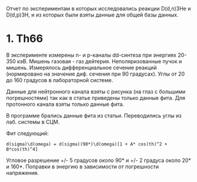 Отчет по экспериментам в которых исследовались реакции D(d,n)3He и D(d,p)3H,
и из которых были взяты данные для общей базы данных.

# 1. Th66
В эксперименте измерены n- и p-каналы dd-синтеза при энергиях 20-350 кэВ. 
Мишень газовая - газ дейтерия. Неполяризованные пучок и мишень. 
Измерялось дифференциальное сечение реакций (нормировано на значение диф. сечения при 90 градусах).
Углы от 20 до 160 градусов в лабораторной системе. 

Данные для нейтронного канала взяты с рисунка (на глаз с большими погрешностями) так как в статье приведены только данные фита.
Для протонного канала взяты только данные фита.

В программе брались данные фита из статьи. Переводились углы из лаб. системы в СЦМ.

Фит следующий:
```
d(sigma)\d(omega) = d(sigma)(90*)\d(omega)[1 + A* cos(th)^2 + B*cos(th)^4]
```
Угловое разрешение +/- 5 градусов около 90* и +/- 2 градуса около 20* и 160*. Поправки в энергию в зависимости от погрешности напряжения.

